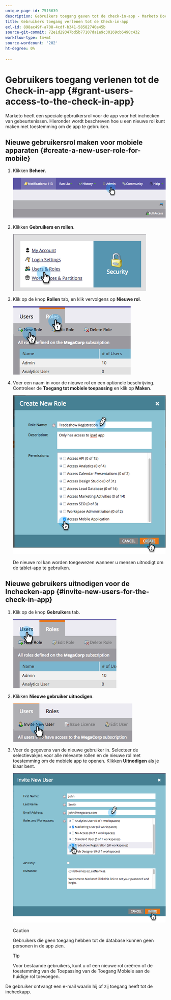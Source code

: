 ```yaml
---
unique-page-id: 7516639
description: Gebruikers toegang geven tot de check-in-app - Marketo Docs - Productdocumentatie
title: Gebruikers toegang verlenen tot de Check-in-app
exl-id: 898ac49f-a708-4cdf-b341-58582740a45b
source-git-commit: 72e1d29347bd5b77107da1e9c30169cb6490c432
workflow-type: tm+mt
source-wordcount: '202'
ht-degree: 0%

---
```


# Gebruikers toegang verlenen tot de Check-in-app {#grant-users-access-to-the-check-in-app}

Marketo heeft een speciale gebruikersrol voor de app voor het inchecken van gebeurtenissen. Hieronder wordt beschreven hoe u een nieuwe rol kunt maken met toestemming om de app te gebruiken.

## Nieuwe gebruikersrol maken voor mobiele apparaten {#create-a-new-user-role-for-mobile}

1. Klikken **Beheer**.

   ![](assets/image2015-6-2-10-3a39-3a31.png)

1. Klikken **Gebruikers en rollen**.

   ![](assets/image2015-6-2-10-3a56-3a0.png)

1. Klik op de knop **Rollen** tab, en klik vervolgens op **Nieuwe rol**.

   ![](assets/image2015-6-2-11-3a3-3a23.png)

1. Voer een naam in voor de nieuwe rol en een optionele beschrijving. Controleer de **Toegang tot mobiele toepassing** en klik op **Maken**.

   ![](assets/image2015-6-2-11-3a4-3a58.png)

   De nieuwe rol kan worden toegewezen wanneer u mensen uitnodigt om de tablet-app te gebruiken.

## Nieuwe gebruikers uitnodigen voor de Inchecken-app {#invite-new-users-for-the-check-in-app}

1. Klik op de knop **Gebruikers** tab.

   ![](assets/image2015-6-2-11-3a10-3a42.png)

1. Klikken **Nieuwe gebruiker uitnodigen**.

   ![](assets/image2015-6-2-11-3a11-3a32.png)

1. Voer de gegevens van de nieuwe gebruiker in. Selecteer de selectievakjes voor alle relevante rollen en de nieuwe rol met toestemming om de mobiele app te openen. Klikken **Uitnodigen** als je klaar bent.

   ![](assets/image2015-6-2-11-3a16-3a26.png)

   >[!CAUTION]
   >
   >Gebruikers die geen toegang hebben tot de database kunnen geen personen in de app zien.

   >[!TIP]
   >
   >Voor bestaande gebruikers, kunt u of een nieuwe rol creëren of de toestemming van de Toepassing van de Toegang Mobiele aan de huidige rol toevoegen.

De gebruiker ontvangt een e-mail waarin hij of zij toegang heeft tot de incheckapp.
